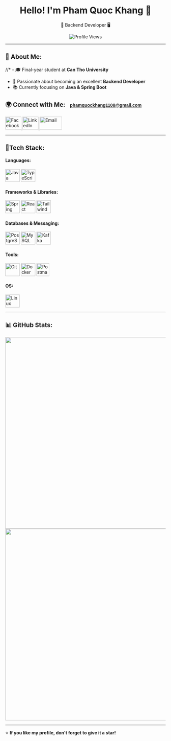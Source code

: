 <h1 align="center">Hello! I'm Pham Quoc Khang 👋</h1>

<p align="center">
  🚀 Backend Developer 🖥️
</p>
<p align="center">
  <img src="https://komarev.com/ghpvc/?username=phamquockhang&label=Profile%20views&color=0e75b6&style=flat" alt="Profile Views" />
</p>

---

### **<h3>🧐 About Me:</h3>**

//* - 🎓 Final-year student at **Can Tho University**
- 💼 Passionate about becoming an excellent **Backend Developer**
- 📚 Currently focusing on **Java & Spring Boot**

### **<h3>🌍 Connect with Me: <span style="margin-left: 10px; font-family: 'Arial', sans-serif; font-size: 14px; color: #1a73e8; text-decoration: none; transition: color 0.3s ease; display: inline-block;" onMouseOver="this.style.color='#ff4500'" onMouseOut="this.style.color='#1a73e8'">phamquockhang1108@gmail.com</span></h3>**

<p align="left">
    <a href="https://www.facebook.com/pham.khang.7792052" target="_blank">
        <img src="https://upload.wikimedia.org/wikipedia/commons/5/51/Facebook_f_logo_%282019%29.svg" alt="Facebook" width="50" height="40"/>
    </a>
    <a href="https://linkedin.com/in/phamquockhang" target="_blank">
        <img src="https://cdn.jsdelivr.net/gh/devicons/devicon/icons/linkedin/linkedin-original.svg" alt="LinkedIn" width="50" height="40"/>
    </a>
    <a href="mailto:phamquockhang1108@gmail.com">
        <img src="https://upload.wikimedia.org/wikipedia/commons/7/7e/Gmail_icon_%282020%29.svg" alt="Email" width="70" height="40"/>
    </a>
</p>

---

### **<h3>🔧Tech Stack:</h3>**

<div align="left">
    <h4>Languages:</h4>
    <p>
        <img src="https://cdn.jsdelivr.net/gh/devicons/devicon/icons/java/java-original.svg" alt="Java" width="45" height="40"/>
        <img src="https://cdn.jsdelivr.net/gh/devicons/devicon/icons/typescript/typescript-original.svg" alt="TypeScript" width="45" height="40"/>
    </p>
    <h4>Frameworks & Libraries:</h4>
    <p>
        <img src="https://cdn.jsdelivr.net/gh/devicons/devicon/icons/spring/spring-original.svg" alt="Spring Boot" width="45" height="40"/>
        <img src="https://cdn.jsdelivr.net/gh/devicons/devicon/icons/react/react-original.svg" alt="React" width="45" height="40"/>
        <img src="https://upload.wikimedia.org/wikipedia/commons/d/d5/Tailwind_CSS_Logo.svg" alt="Tailwind CSS" width="45" height="40"/>
    </p>
    <h4>Databases & Messaging:</h4>
    <p>
        <img src="https://cdn.jsdelivr.net/gh/devicons/devicon/icons/postgresql/postgresql-original.svg" alt="PostgreSQL" width="45" height="40"/>
        <img src="https://cdn.jsdelivr.net/gh/devicons/devicon/icons/mysql/mysql-original.svg" alt="MySQL" width="45" height="40"/>
        <img src="https://cdn.jsdelivr.net/gh/devicons/devicon/icons/apachekafka/apachekafka-original.svg" alt="Kafka" width="45" height="40"/>
    </p>
    <h4>Tools:</h4>
    <p>
        <img src="https://cdn.jsdelivr.net/gh/devicons/devicon/icons/git/git-original.svg" alt="Git" width="45" height="40"/>
        <img src="https://cdn.jsdelivr.net/gh/devicons/devicon/icons/docker/docker-original.svg" alt="Docker" width="45" height="40"/>
        <img src="https://www.vectorlogo.zone/logos/getpostman/getpostman-icon.svg" alt="Postman" width="40" height="40"/>
    </p>
    <h4>OS:</h4>
    <p>
        <img src="https://cdn.jsdelivr.net/gh/devicons/devicon/icons/linux/linux-original.svg" alt="Linux" width="45" height="40"/>
    </p>
  
</div>

---

### **<h3>📊 GitHub Stats:</h3>**

<p align="center">
  <img src="https://github-readme-stats.vercel.app/api?username=phamquockhang&show_icons=true&theme=tokyonight" width="600"/>
  <img src="https://github-readme-streak-stats.herokuapp.com/?user=phamquockhang&theme=tokyonight" width="600"/>
</p>

---

⭐ **If you like my profile, don't forget to give it a star!**
